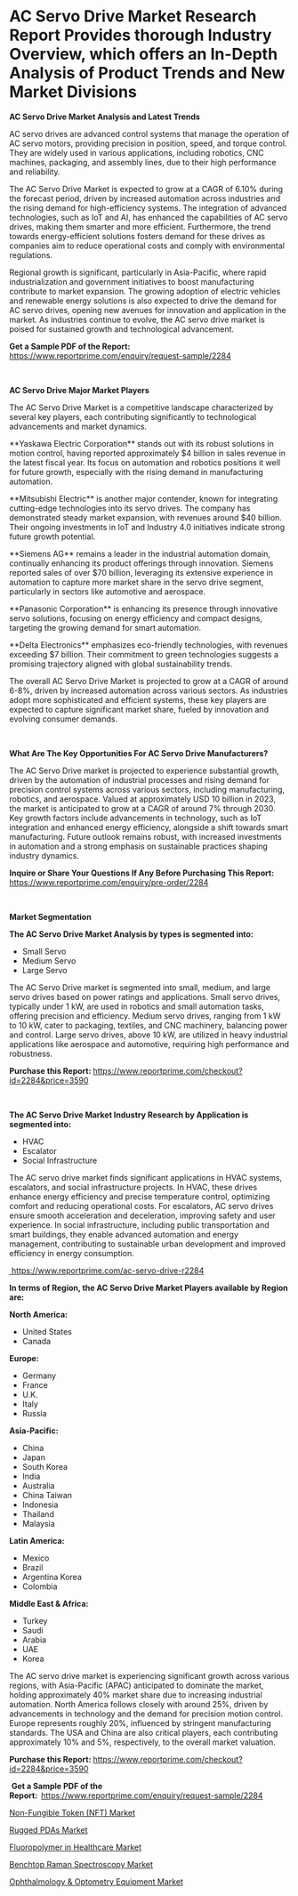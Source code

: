 <p><h1>AC Servo Drive Market Research Report Provides thorough Industry Overview, which offers an In-Depth Analysis of Product Trends and New Market Divisions</h1></p><p><strong>AC Servo Drive Market Analysis and Latest Trends</strong></p>
<p><p>AC servo drives are advanced control systems that manage the operation of AC servo motors, providing precision in position, speed, and torque control. They are widely used in various applications, including robotics, CNC machines, packaging, and assembly lines, due to their high performance and reliability. </p><p>The AC Servo Drive Market is expected to grow at a CAGR of 6.10% during the forecast period, driven by increased automation across industries and the rising demand for high-efficiency systems. The integration of advanced technologies, such as IoT and AI, has enhanced the capabilities of AC servo drives, making them smarter and more efficient. Furthermore, the trend towards energy-efficient solutions fosters demand for these drives as companies aim to reduce operational costs and comply with environmental regulations.</p><p>Regional growth is significant, particularly in Asia-Pacific, where rapid industrialization and government initiatives to boost manufacturing contribute to market expansion. The growing adoption of electric vehicles and renewable energy solutions is also expected to drive the demand for AC servo drives, opening new avenues for innovation and application in the market. As industries continue to evolve, the AC servo drive market is poised for sustained growth and technological advancement.</p></p>
<p><strong>Get a Sample PDF of the Report:&nbsp;</strong> <a href="https://www.reportprime.com/enquiry/request-sample/2284?utm_campaign=1179&utm_medium=2&utm_source=Github&utm_content=ia&utm_term=10102024&utm_id=ac-servo-drive">https://www.reportprime.com/enquiry/request-sample/2284</a></p>
<p>&nbsp;</p>
<p><strong>AC Servo Drive Major Market Players</strong></p>
<p><p>The AC Servo Drive Market is a competitive landscape characterized by several key players, each contributing significantly to technological advancements and market dynamics. </p><p>**Yaskawa Electric Corporation** stands out with its robust solutions in motion control, having reported approximately $4 billion in sales revenue in the latest fiscal year. Its focus on automation and robotics positions it well for future growth, especially with the rising demand in manufacturing automation.</p><p>**Mitsubishi Electric** is another major contender, known for integrating cutting-edge technologies into its servo drives. The company has demonstrated steady market expansion, with revenues around $40 billion. Their ongoing investments in IoT and Industry 4.0 initiatives indicate strong future growth potential.</p><p>**Siemens AG** remains a leader in the industrial automation domain, continually enhancing its product offerings through innovation. Siemens reported sales of over $70 billion, leveraging its extensive experience in automation to capture more market share in the servo drive segment, particularly in sectors like automotive and aerospace.</p><p>**Panasonic Corporation** is enhancing its presence through innovative servo solutions, focusing on energy efficiency and compact designs, targeting the growing demand for smart automation. </p><p>**Delta Electronics** emphasizes eco-friendly technologies, with revenues exceeding $7 billion. Their commitment to green technologies suggests a promising trajectory aligned with global sustainability trends.</p><p>The overall AC Servo Drive Market is projected to grow at a CAGR of around 6-8%, driven by increased automation across various sectors. As industries adopt more sophisticated and efficient systems, these key players are expected to capture significant market share, fueled by innovation and evolving consumer demands.</p></p>
<p>&nbsp;</p>
<p><strong>What Are The Key Opportunities For AC Servo Drive Manufacturers?</strong></p>
<p><p>The AC Servo Drive market is projected to experience substantial growth, driven by the automation of industrial processes and rising demand for precision control systems across various sectors, including manufacturing, robotics, and aerospace. Valued at approximately USD 10 billion in 2023, the market is anticipated to grow at a CAGR of around 7% through 2030. Key growth factors include advancements in technology, such as IoT integration and enhanced energy efficiency, alongside a shift towards smart manufacturing. Future outlook remains robust, with increased investments in automation and a strong emphasis on sustainable practices shaping industry dynamics.</p></p>
<p><strong>Inquire or Share Your Questions If Any Before Purchasing This Report:</strong> <a href="https://www.reportprime.com/enquiry/pre-order/2284?utm_campaign=1179&utm_medium=2&utm_source=Github&utm_content=ia&utm_term=10102024&utm_id=ac-servo-drive">https://www.reportprime.com/enquiry/pre-order/2284</a></p>
<p>&nbsp;</p>
<p><strong>Market Segmentation</strong></p>
<p><strong>The AC Servo Drive Market Analysis by types is segmented into:</strong></p>
<p><ul><li>Small Servo</li><li>Medium Servo</li><li>Large Servo</li></ul></p>
<p><p>The AC Servo Drive market is segmented into small, medium, and large servo drives based on power ratings and applications. Small servo drives, typically under 1 kW, are used in robotics and small automation tasks, offering precision and efficiency. Medium servo drives, ranging from 1 kW to 10 kW, cater to packaging, textiles, and CNC machinery, balancing power and control. Large servo drives, above 10 kW, are utilized in heavy industrial applications like aerospace and automotive, requiring high performance and robustness.</p></p>
<p><strong>Purchase this Report:&nbsp;</strong><a href="https://www.reportprime.com/checkout?id=2284&price=3590&utm_campaign=1179&utm_medium=2&utm_source=Github&utm_content=ia&utm_term=10102024&utm_id=ac-servo-drive">https://www.reportprime.com/checkout?id=2284&price=3590</a></p>
<p>&nbsp;</p>
<p><strong>The AC Servo Drive Market Industry Research by Application is segmented into:</strong></p>
<p><ul><li>HVAC</li><li>Escalator</li><li>Social Infrastructure</li></ul></p>
<p><p>The AC servo drive market finds significant applications in HVAC systems, escalators, and social infrastructure projects. In HVAC, these drives enhance energy efficiency and precise temperature control, optimizing comfort and reducing operational costs. For escalators, AC servo drives ensure smooth acceleration and deceleration, improving safety and user experience. In social infrastructure, including public transportation and smart buildings, they enable advanced automation and energy management, contributing to sustainable urban development and improved efficiency in energy consumption.</p></p>
<p><a href="https://www.reportprime.com/ac-servo-drive-r2284?utm_campaign=1179&utm_medium=2&utm_source=Github&utm_content=ia&utm_term=10102024&utm_id=ac-servo-drive">&nbsp;https://www.reportprime.com/ac-servo-drive-r2284</a></p>
<p><strong>In terms of Region, the AC Servo Drive Market Players available by Region are:</strong></p>
<p>
    <p> <strong> North America: </strong>
        <ul>
            <li>United States</li>
            <li>Canada</li>
        </ul>
        </p> 
    <p> <strong> Europe: </strong>
        <ul>
            <li>Germany</li>
            <li>France</li>
            <li>U.K.</li>
            <li>Italy</li>
            <li>Russia</li>
        </ul>
        </p> 
    <p> <strong> Asia-Pacific: </strong>
        <ul>
            <li>China</li>
            <li>Japan</li>
            <li>South Korea</li>
            <li>India</li>
            <li>Australia</li>
            <li>China Taiwan</li>
            <li>Indonesia</li>
            <li>Thailand</li>
            <li>Malaysia</li>
        </ul>
        </p> 
    <p> <strong> Latin America: </strong>
        <ul>
            <li>Mexico</li>
            <li>Brazil</li>
            <li>Argentina Korea</li>
            <li>Colombia</li>
        </ul>
        </p> 
    <p> <strong> Middle East & Africa: </strong>
        <ul>
            <li>Turkey</li>
            <li>Saudi</li>
            <li>Arabia</li>
            <li>UAE</li>
            <li>Korea</li>
        </ul>
    </p>
    </p>
<p><p>The AC servo drive market is experiencing significant growth across various regions, with Asia-Pacific (APAC) anticipated to dominate the market, holding approximately 40% market share due to increasing industrial automation. North America follows closely with around 25%, driven by advancements in technology and the demand for precision motion control. Europe represents roughly 20%, influenced by stringent manufacturing standards. The USA and China are also critical players, each contributing approximately 10% and 5%, respectively, to the overall market valuation.</p></p>
<p><strong>Purchase this Report: </strong><a href="https://www.reportprime.com/checkout?id=2284&price=3590&utm_campaign=1179&utm_medium=2&utm_source=Github&utm_content=ia&utm_term=10102024&utm_id=ac-servo-drive">https://www.reportprime.com/checkout?id=2284&price=3590</a></p>
<p>&nbsp;<strong>Get a Sample PDF of the Report:&nbsp;&nbsp;</strong><a href="https://www.reportprime.com/enquiry/request-sample/2284?utm_campaign=1179&utm_medium=2&utm_source=Github&utm_content=ia&utm_term=10102024&utm_id=ac-servo-drive">https://www.reportprime.com/enquiry/request-sample/2284</a></p>
<p><strong></strong></p>
<p><p><a href="https://www.linkedin.com/pulse/global-non-fungible-token-nft-industry-analysis-report-market-chqrf?utm_campaign=1179&utm_medium=2&utm_source=Github&utm_content=ia&utm_term=10102024&utm_id=ac-servo-drive">Non-Fungible Token (NFT) Market</a></p><p><a href="https://github.com/WillieWoodard/Market-Research-Report-List-6/blob/main/rugged-pdas-market.md?utm_campaign=1179&utm_medium=2&utm_source=Github&utm_content=ia&utm_term=10102024&utm_id=ac-servo-drive">Rugged PDAs Market</a></p><p><a href="https://www.linkedin.com/pulse/fluoropolymer-healthcare-industry-forecast-market-shifts-tkhvc?utm_campaign=1179&utm_medium=2&utm_source=Github&utm_content=ia&utm_term=10102024&utm_id=ac-servo-drive">Fluoropolymer in Healthcare Market</a></p><p><a href="https://www.linkedin.com/pulse/benchtop-raman-spectroscopy-market-size-growth-trends-statistics-oxv6e?utm_campaign=1179&utm_medium=2&utm_source=Github&utm_content=ia&utm_term=10102024&utm_id=ac-servo-drive">Benchtop Raman Spectroscopy Market</a></p><p><a href="https://www.linkedin.com/pulse/insights-ophthalmology-optometry-equipment-industry-market-iasqc?utm_campaign=1179&utm_medium=2&utm_source=Github&utm_content=ia&utm_term=10102024&utm_id=ac-servo-drive">Ophthalmology & Optometry Equipment Market</a></p></p>